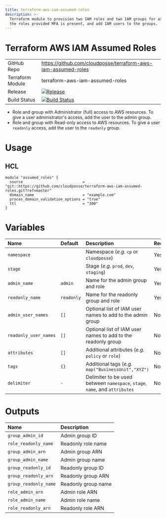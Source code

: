 ```yaml
---
title: terraform-aws-iam-assumed-roles
description: >-
  Terraform module to provision two IAM roles and two IAM groups for assuming
  the roles provided MFA is present, and add IAM users to the groups.
---
```


# Terraform AWS IAM Assumed Roles

|                  |                                                                                                                                                                            |
|:-----------------|:---------------------------------------------------------------------------------------------------------------------------------------------------------------------------|
| GitHub Repo      | <https://github.com/cloudposse/terraform-aws-iam-assumed-roles>                                                                                                            |
| Terraform Module | terraform-aws-iam-assumed-roles                                                                                                                                            |
| Release          | [![Release](https://img.shields.io/github/release/cloudposse/terraform-aws-iam-assumed-roles.svg)](https://github.com/cloudposse/terraform-aws-iam-assumed-roles/releases) |
| Build Status     | [![Build Status](https://travis-ci.org/cloudposse/terraform-aws-iam-assumed-roles.svg?branch=master)](https://travis-ci.org/cloudposse/terraform-aws-iam-assumed-roles)    |

- Role and group with Administrator (full) access to AWS resources. To give a user administrator's access, add the user to the admin group.
- Role and group with Read-only access to AWS resources. To give a user `readonly` access, add the user to the `readonly` group.

# Usage

## HCL

```hcl
module "assumed_roles" {
  source                           = "git::https://github.com/cloudposse/terraform-aws-iam-assumed-roles.git?ref=master"
  domain_name                      = "example.com"
  proces_domain_validation_options = "true"
  ttl                              = "300"
}
```

# Variables

| Name                  | Default    | Description                                                                 | Required |
|:----------------------|:-----------|:----------------------------------------------------------------------------|:---------|
| `namespace`           |            | Namespace (_e.g._ `cp` or `cloudposse`)                                     | Yes      |
| `stage`               |            | Stage (_e.g._ `prod`, `dev`, `staging`)                                     | Yes      |
| `admin_name`          | `admin`    | Name for the admin group and role                                           | Yes      |
| `readonly_name`       | `readonly` | Name for the readonly group and role                                        | Yes      |
| `admin_user_names`    | `[]`       | Optional list of IAM user names to add to the admin group                   | No       |
| `readonly_user_names` | `[]`       | Optional list of IAM user names to add to the readonly group                | No       |
| `attributes`          | `[]`       | Additional attributes (_e.g._ `policy` or `role`)                           | No       |
| `tags`                | `{}`       | Additional tags (_e.g._ `map("BusinessUnit","XYZ")`                         | No       |
| `delimiter`           | `-`        | Delimiter to be used between `namespace`, `stage`, `name`, and `attributes` | No       |

# Outputs

| Name                  | Description         |
|:----------------------|:--------------------|
| `group_admin_id`      | Admin group ID      |
| `role_readonly_name`  | Readonly role name  |
| `group_admin_arn`     | Admin group ARN     |
| `group_admin_name`    | Admin group name    |
| `group_readonly_id`   | Readonly group ID   |
| `group_readonly_arn`  | Readonly group ARN  |
| `group_readonly_name` | Readonly group name |
| `role_admin_arn`      | Admin role ARN      |
| `role_admin_name`     | Admin role name     |
| `role_readonly_arn`   | Readonly role ARN   |
